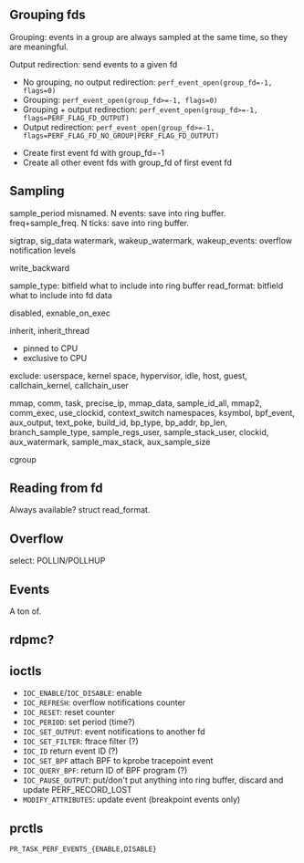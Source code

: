 ## Grouping fds

Grouping: events in a group are always sampled at the same time, so they are
meaningful.

Output redirection: send events to a given fd

* No grouping, no output redirection: `perf_event_open(group_fd=-1, flags=0)`
* Grouping: `perf_event_open(group_fd>=-1, flags=0)`
* Grouping + output redirection: `perf_event_open(group_fd>=-1, flags=PERF_FLAG_FD_OUTPUT)`
* Output redirection: `perf_event_open(group_fd>=-1, flags=PERF_FLAG_FD_NO_GROUP|PERF_FLAG_FD_OUTPUT)`

- Create first event fd with group_fd=-1
- Create all other event fds with group_fd of first event fd

## Sampling

sample_period misnamed. N events: save into ring buffer.
freq+sample_freq. N ticks: save into ring buffer.

sigtrap, sig_data
watermark, wakeup_watermark, wakeup_events: overflow notification levels

write_backward

sample_type: bitfield what to include into ring buffer
read_format: bitfield what to include into fd data

disabled, exnable_on_exec

inherit, inherit_thread

- pinned to CPU
- exclusive to CPU

exclude: userspace, kernel space, hypervisor, idle, host, guest, callchain_kernel, callchain_user

mmap, comm, task, precise_ip, mmap_data, sample_id_all, mmap2, comm_exec, use_clockid, context_switch
namespaces, ksymbol, bpf_event, aux_output, text_poke, build_id, bp_type, bp_addr, bp_len,
branch_sample_type, sample_regs_user, sample_stack_user, clockid, aux_watermark, sample_max_stack,
aux_sample_size

cgroup

## Reading from fd

Always available? struct read_format.

## Overflow

select: POLLIN/POLLHUP

## Events

A ton of.

## rdpmc?

## ioctls

- `IOC_ENABLE`/`IOC_DISABLE`: enable
- `IOC_REFRESH`: overflow notifications counter
- `IOC_RESET`: reset counter
- `IOC_PERIOD`: set period (time?)
- `IOC_SET_OUTPUT`: event notifications to another fd
- `IOC_SET_FILTER`: ftrace filter (?)
- `IOC_ID` return event ID (?)
- `IOC_SET_BPF` attach BPF to kprobe tracepoint event
- `IOC_QUERY_BPF`: return ID of BPF program (?)
- `IOC_PAUSE_OUTPUT`: put/don't put anything into ring buffer, discard and update PERF_RECORD_LOST
- `MODIFY_ATTRIBUTES`: update event (breakpoint events only)

## prctls

`PR_TASK_PERF_EVENTS_{ENABLE,DISABLE}`
